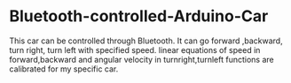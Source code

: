 # Bluetooth-controlled-Arduino-Car
This car can be controlled through Bluetooth.
It can go forward ,backward, turn right, turn left with specified speed.
linear equations of speed in forward,backward and angular velocity in turnright,turnleft functions are calibrated for my specific car.
